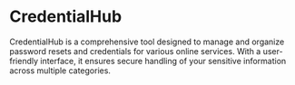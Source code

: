 # CredentialHub
CredentialHub is a comprehensive tool designed to manage and organize password resets and credentials for various online services. With a user-friendly interface, it ensures secure handling of your sensitive information across multiple categories.
